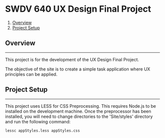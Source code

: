 # SWDV 640 UX Design Final Project

1. [Overview](#overview)
2. [Project Setup](#project-setup)



## Overview
---

This project is for the development of the UX Design Final Project.

The objective of the site is to create a simple task application where UX principles can be applied.


## Project Setup
---

This project uses LESS for CSS Preprocessing. This requires Node.js to be installed on the development machine.
Once the preprocessor has been installed, you will need to change directories to the 'Site/styles' directory and run the following command:

`lessc appStyles.less appStyles.css`

